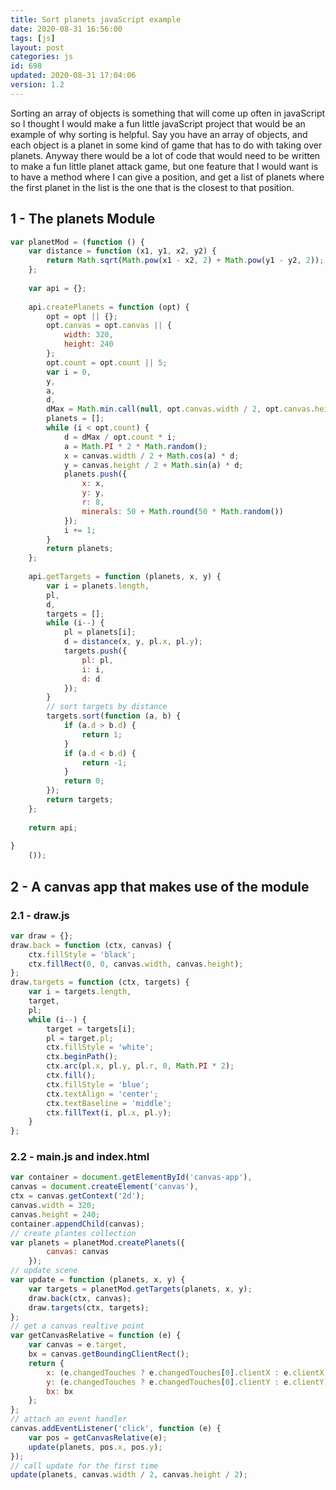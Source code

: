 ```yaml
---
title: Sort planets javaScript example
date: 2020-08-31 16:56:00
tags: [js]
layout: post
categories: js
id: 698
updated: 2020-08-31 17:04:06
version: 1.2
---
```


Sorting an array of objects is something that will come up often in javaScript so I thought I would make a fun little javaScript project that would be an example of why sorting is helpful. Say you have an array of objects, and each object is a planet in some kind of game that has to do with taking over planets. Anyway there would be a lot of code that would need to be written to make a fun little planet attack game, but one feature that I would want is to have a method where I can give a position, and get a list of planets where the first planet in the list is the one that is the closest to that position.

<!-- more -->



## 1 - The planets Module

```js
var planetMod = (function () {
    var distance = function (x1, y1, x2, y2) {
        return Math.sqrt(Math.pow(x1 - x2, 2) + Math.pow(y1 - y2, 2));
    };
 
    var api = {};
 
    api.createPlanets = function (opt) {
        opt = opt || {};
        opt.canvas = opt.canvas || {
            width: 320,
            height: 240
        };
        opt.count = opt.count || 5;
        var i = 0,
        y,
        a,
        d,
        dMax = Math.min.call(null, opt.canvas.width / 2, opt.canvas.height / 2),
        planets = [];
        while (i < opt.count) {
            d = dMax / opt.count * i;
            a = Math.PI * 2 * Math.random();
            x = canvas.width / 2 + Math.cos(a) * d;
            y = canvas.height / 2 + Math.sin(a) * d;
            planets.push({
                x: x,
                y: y,
                r: 8,
                minerals: 50 + Math.round(50 * Math.random())
            });
            i += 1;
        }
        return planets;
    };
 
    api.getTargets = function (planets, x, y) {
        var i = planets.length,
        pl,
        d,
        targets = [];
        while (i--) {
            pl = planets[i];
            d = distance(x, y, pl.x, pl.y);
            targets.push({
                pl: pl,
                i: i,
                d: d
            });
        }
        // sort targets by distance
        targets.sort(function (a, b) {
            if (a.d > b.d) {
                return 1;
            }
            if (a.d < b.d) {
                return -1;
            }
            return 0;
        });
        return targets;
    };
 
    return api;
 
}
    ());
```

## 2 - A canvas app that makes use of the module

### 2.1 - draw.js

```js
var draw = {};
draw.back = function (ctx, canvas) {
    ctx.fillStyle = 'black';
    ctx.fillRect(0, 0, canvas.width, canvas.height);
};
draw.targets = function (ctx, targets) {
    var i = targets.length,
    target,
    pl;
    while (i--) {
        target = targets[i];
        pl = target.pl;
        ctx.fillStyle = 'white';
        ctx.beginPath();
        ctx.arc(pl.x, pl.y, pl.r, 0, Math.PI * 2);
        ctx.fill();
        ctx.fillStyle = 'blue';
        ctx.textAlign = 'center';
        ctx.textBaseline = 'middle';
        ctx.fillText(i, pl.x, pl.y);
    }
};
```

### 2.2 - main.js and index.html

```js
var container = document.getElementById('canvas-app'),
canvas = document.createElement('canvas'),
ctx = canvas.getContext('2d');
canvas.width = 320;
canvas.height = 240;
container.appendChild(canvas);
// create plantes collection
var planets = planetMod.createPlanets({
        canvas: canvas
    });
// update scene
var update = function (planets, x, y) {
    var targets = planetMod.getTargets(planets, x, y);
    draw.back(ctx, canvas);
    draw.targets(ctx, targets);
};
// get a canvas realtive point
var getCanvasRelative = function (e) {
    var canvas = e.target,
    bx = canvas.getBoundingClientRect();
    return {
        x: (e.changedTouches ? e.changedTouches[0].clientX : e.clientX) - bx.left,
        y: (e.changedTouches ? e.changedTouches[0].clientY : e.clientY) - bx.top,
        bx: bx
    };
};
// attach an event handler
canvas.addEventListener('click', function (e) {
    var pos = getCanvasRelative(e);
    update(planets, pos.x, pos.y);
});
// call update for the first time
update(planets, canvas.width / 2, canvas.height / 2);
```